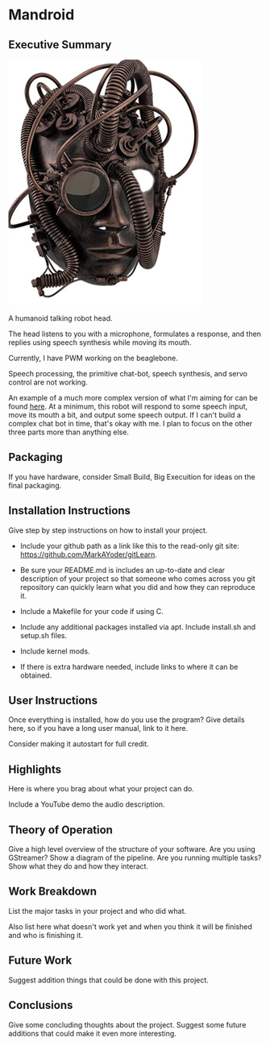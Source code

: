 # Mandroid

## Executive Summary

![project image](images/temp-image.png)

A humanoid talking robot head.

The head listens to you with a microphone, formulates a response, and then replies using speech synthesis while moving its mouth.

Currently, I have PWM working on the beaglebone.

Speech processing, the primitive chat-bot, speech synthesis, and servo control are not working.

An example of a much more complex version of what I'm aiming for can be found [here](https://www.youtube.com/watch?v=WN9IdpB2-oo). At a minimum, this robot will respond to some speech input, move its mouth a bit, and output some speech output. If I can't build a complex chat bot in time, that's okay with me. I plan to focus on the other three parts more than anything else.

## Packaging

If you have hardware, consider Small Build, Big Execuition for ideas on the final packaging.

## Installation Instructions

Give step by step instructions on how to install your project.

* Include your github path as a link like this to the read-only git site: https://github.com/MarkAYoder/gitLearn.

* Be sure your README.md is includes an up-to-date and clear description of your project so that someone who comes across you git repository can quickly learn what you did and how they can reproduce it.

* Include a Makefile for your code if using C.

* Include any additional packages installed via apt. Include install.sh and setup.sh files.

* Include kernel mods.

* If there is extra hardware needed, include links to where it can be obtained.

## User Instructions

Once everything is installed, how do you use the program? Give details here, so if you have a long user manual, link to it here.

Consider making it autostart for full credit.

## Highlights

Here is where you brag about what your project can do.

Include a YouTube demo the audio description.

## Theory of Operation

Give a high level overview of the structure of your software. Are you using GStreamer? Show a diagram of the pipeline. Are you running multiple tasks? Show what they do and how they interact.

## Work Breakdown

List the major tasks in your project and who did what.

Also list here what doesn't work yet and when you think it will be finished and who is finishing it.

## Future Work

Suggest addition things that could be done with this project.

## Conclusions

Give some concluding thoughts about the project. Suggest some future additions that could make it even more interesting.
